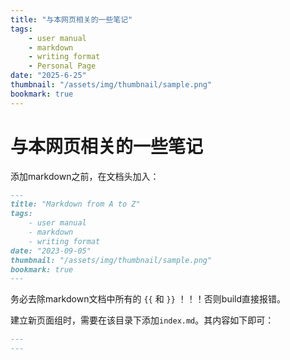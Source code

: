 ```yaml
---
title: "与本网页相关的一些笔记"
tags:
    - user manual
    - markdown
    - writing format
    - Personal Page
date: "2025-6-25"
thumbnail: "/assets/img/thumbnail/sample.png"
bookmark: true
---
```


# 与本网页相关的一些笔记
添加markdown之前，在文档头加入：

```markdown
---
title: "Markdown from A to Z"
tags:
    - user manual
    - markdown
    - writing format
date: "2023-09-05"
thumbnail: "/assets/img/thumbnail/sample.png"
bookmark: true
---
```

务必去除markdown文档中所有的 `{{` 和 `}}` ！！！否则build直接报错。

建立新页面组时，需要在该目录下添加`index.md`。其内容如下即可：
```markdown
---
---
```
